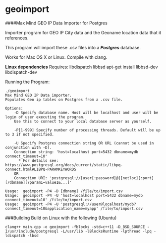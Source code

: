 # geoimport
####Max Mind GEO IP Data Importer for Postgres

Importer program for GEO IP City data and the Geoname location data that it references.

This program will import these .csv files into a _**Postgres**_ database.

Works for Mac OS X or Linux. Compile with clang.

**Linux dependencies** Requires: libdispatch libbsd
apt-get install libbsd-dev libdispatch-dev


Running the Program:
```
./geoimport
Max Mind GEO IP Data importer.
Populates Geo ip tables on Postgres from a .csv file.

Options:
	-D Specify database name. Host will be localhost and user will be login of user executing the program.
	Use this to connect to your local database server as yourself.

	-P[1-999] Specify number of processing threads. Default will be up to 3 if not specified.

	-U Specify Postgres connection string OR URL (cannot be used in conjunction with -D).
	Connection string: 'host=localhost port=5432 dbname=mydb connect_timeout=10'
	  * For details see: https://www.postgresql.org/docs/current/static/libpq-connect.html#LIBPQ-PARAMKEYWORDS
	OR
	Connection URI: 'postgresql://[user[:password]@][netloc][:port][/dbname][?param1=value1&...]' 

Usage:	geoimport -P4 -D [dbname] /file/to/import.csv
Usage:	geoimport -P4 -U 'host=localhost port=5432 dbname=mydb connect_timeout=10' /file/to/import.csv
Usage:	geoimport -P4 -U 'postgresql://user@localhost/mydb?connect_timeout=10&application_name=myapp' /file/to/import.csv
```

###Building
Build on Linux with the following (Ubuntu)

```
clang++ main.cpp -o geoimport -fblocks -std=c++11 -D_BSD_SOURCE -I/usr/include/postgresql -L/usr/lib -lBlocksRuntime -lpthread -lpq -ldispatch -lbsd  
```

